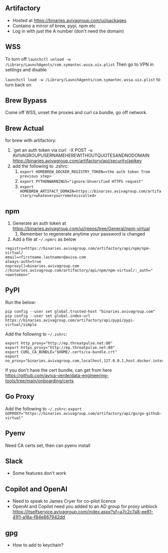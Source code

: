 ## Artifactory
- Hosted at https://binaries.avivagroup.com/ui/packages
- Contains a mirror of brew, pypi, npm etc
- Log in with just the A number (don't need the domain)

## WSS 
To turn off
`launchctl unload -w /Library/LaunchAgents/com.symantec.wssa.uix.plist`
Then go to VPN in settings and disable

`launchctl load -w /Library/LaunchAgents/com.symantec.wssa.uix.plist` to turn back on 
## Brew Bypass
Come off WSS, unset the proxies and curl ca bundle, go off network.
## Brew Actual
for brew with artifactory:
1. `get an auth token via curl  -X POST -u AVIVAGROUPUSERNAMEHEREWITHOUTQUOTESANDNODOMAIN https://binaries.avivagroup.com/artifactory/api/security/apikey
2. add the following to .zshrc:
    1. `export HOMEBREW_DOCKER_REGISTRY_TOKEN=<the auth token from previous step>`
    2. `export PYTHONWARNINGS="ignore:Unverified HTTPS request"`
    3. `export HOMEBREW_ARTIFACT_DOMAIN=https://binaries.avivagroup.com/artifactory/<whateveryourremoteiscalled>`

## npm
1. Generate an auth token at https://binaries.avivagroup.com/ui/repos/tree/General/npm-virtual
	1. Remember to regenerate anytime your password is changed
2. Add a file at `~/.npmrc` as below

```
registry=https://binaries.avivagroup.com/artifactory/api/npm/npm-virtual/  
email=<firstname.lastname>@aviva.com  
always-auth=true  
noproxy[]=binaries.avivagroup.com  
//binaries.avivagroup.com/artifactory/api/npm/npm-virtual/:_auth="<owntoken>"
```

## PyPI

Run the below:
```
pip config --user set global.trusted-host "binaries.avivagroup.com"
pip config --user set global.index-url https://binaries.avivagroup.com/artifactory/api/pypi/pypi-virtual/simple
```
Add the following to `~/.zshrc`:
```
export http_proxy="http://ep.threatpulse.net:80"
export https_proxy="http://ep.threatpulse.net:80"
export CURL_CA_BUNDLE="$HOME/.certs/ca-bundle.crt"
export no_proxy="binaries.avivagroup.com,localhost,127.0.0.1,host.docker.internal,10.0.0.0/16,192.168.59.0/24,192.168.49.0/24,192.168.39.0/24,192.168.49.2,.avivacloud.com
```
If you don't have the cert bundle, can get from here https://github.com/aviva-verde/data-engineering-tools/tree/main/onboarding/certs

## Go Proxy
Add the following to `~/.zshrc`:
`export GOPROXY="https://binaries.avivagroup.com/artifactory/api/go/go-github-virtual"`

## Pyenv 
Need CA certs set, then can pyenv install

## Slack
- Some features don't work

## Copilot and OpenAI
- Need to speak to James Cryer for co-pilot licence
- OpenAI and Copilot need you added to an AD group for proxy unblock https://itselfservice.avivagroup.com/index.aspx?sf=a7c2c7a8-ee81-41f1-a18a-f84e867942dd

## gpg 
- How to add to keychain?
